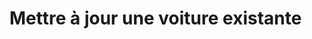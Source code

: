 #  Mettre à jour une voiture existante

<api-endpoint openapi-path="../../../Projet_Grp_Java-openapi.yaml" method="PUT" endpoint="/api/car/{id}"/>